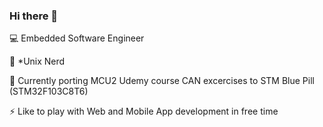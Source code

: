 ### Hi there 👋

:computer: Embedded Software Engineer

:penguin: *Unix Nerd 

🔭 Currently porting MCU2 Udemy course CAN excercises to STM Blue Pill (STM32F103C8T6)

:zap: Like to play with Web and Mobile App development in free time

<!--
**nemanjadjekic/nemanjadjekic** is a ✨ _special_ ✨ repository because its `README.md` (this file) appears on your GitHub profile.

Here are some ideas to get you started:

- 🔭 I’m currently working on ...
- 🌱 I’m currently learning ...
- 👯 I’m looking to collaborate on ...
- 🤔 I’m looking for help with ...
- 💬 Ask me about ...
- 📫 How to reach me: ...
- 😄 Pronouns: ...
- ⚡ Fun fact: ...
-->
